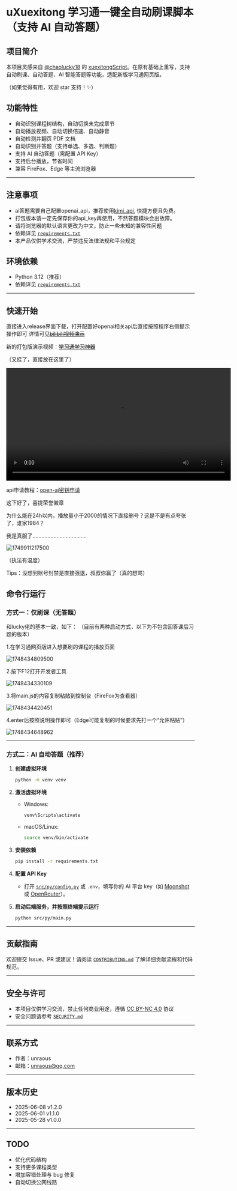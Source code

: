 # uXuexitong 学习通一键全自动刷课脚本（支持 AI 自动答题）

## 项目简介

本项目灵感来自 [@chaolucky18](https://github.com/chaolucky18) 的 [xuexitongScript](https://github.com/chaolucky18/xuexitongScript)。在原有基础上重写，支持自动刷课、自动答题、AI 智能答题等功能，适配新版学习通网页版。

（如果觉得有用，欢迎 star 支持！✨）

## 功能特性

- 自动识别课程树结构，自动切换未完成章节
- 自动播放视频、自动切换倍速、自动静音
- 自动检测并翻页 PDF 文档
- 自动识别并答题（支持单选、多选、判断题）
- 支持 AI 自动答题（需配置 API Key）
- 支持后台播放，节省时间
- 兼容 FireFox、Edge 等主流浏览器

---

## 注意事项

- ai答题需要自己配置openai_api，推荐使用[kimi_api](https://platform.moonshot.cn), 快捷方便且免费。
- 打包版本请一定先保存你的api_key再使用，不然答题模块会出故障。
- 请将浏览器的默认语言更改为中文，防止一些未知的兼容性问题
- 依赖详见 [`requirements.txt`](requirements.txt)
- 本产品仅供学术交流，严禁违反法律法规和平台规定

## 环境依赖

- Python 3.12（推荐）
- 依赖详见 [`requirements.txt`](requirements.txt)

---

## 快速开始

直接进入release界面下载，打开配置好openai相关api后直接按照程序右侧提示操作即可
详情可见[~~bilibili视频演示~~](https://www.bilibili.com/video/BV1S8M6zYEMs)

新的打包版演示视频：[~~学习通学习神器~~](https://www.bilibili.com/video/BV1zNMSzrEtT)

（又挂了，直接放在这里了）

<video controls width="600">
    <source src="image/README/1750052023112.mp4" type="video/mp4">
    您的浏览器不支持视频播放。
</video>

api申请教程：[open-ai密钥申请](https://www.bilibili.com/video/BV1crM4zUESf)

这下好了，喜提荣誉徽章

为什么能在24h以内，播放量小于2000的情况下直接删号？这是不是有点夸张了，谁家1984？

我是真服了………………………………

![1749911217500](image/README/1749911217500.png)

（执法有温度）

Tips：没想到账号封禁是直接强退，叔叔你赢了（真的想骂）

## 命令行运行

### 方式一：仅刷课（无答题）

和lucky佬的基本一致，如下： （目前有两种启动方式，以下为不包含回答课后习题的版本）

1.在学习通网页版进入想要刷的课程的播放页面

![1748434809500](resource/image/README/1748434809500.jpg)

2.按下F12打开开发者工具

![1748434330109](resource/image/README/1748434330109.jpg)

3.将main.js的内容复制粘贴到控制台（FireFox为查看器）

![1748434420451](resource/image/README/1748434420451.jpg)

4.enter后按照说明操作即可（Edge可能复制的时候要求先打一个“允许粘贴”）

![1748434648962](resource/image/README/1748434648962.jpg)

---

### 方式二：AI 自动答题（推荐）

1. **创建虚拟环境**

   ```sh
   python -m venv venv
   ```
2. **激活虚拟环境**

   - Windows:
     ```sh
     venv\Scripts\activate
     ```
   - macOS/Linux:
     ```sh
     source venv/bin/activate
     ```
3. **安装依赖**

   ```sh
   pip install -r requirements.txt
   ```
4. **配置 API Key**

   - 打开 [`src/py/config.py`](src/py/config.py) 或 `.env`，填写你的 AI 平台 key（如 [Moonshot](https://platform.moonshot.cn) 或 [OpenRouter](https://openrouter.ai/)）。
5. **启动后端服务，并按照终端提示运行**

   ```sh
   python src/py/main.py
   ```

---

## 贡献指南

欢迎提交 Issue、PR 或建议！请阅读 [`CONTRIBUTING.md`](CONTRIBUTING.md) 了解详细贡献流程和代码规范。

---

## 安全与许可

- 本项目仅供学习交流，禁止任何商业用途，遵循 [CC BY-NC 4.0](https://creativecommons.org/licenses/by-nc/4.0/) 协议
- 安全问题请参考 [`SECURITY.md`](SECURITY.md)

---

## 联系方式

- 作者：unraous
- 邮箱：unraous@qq.com

---

## 版本历史

- 2025-06-08 v1.2.0
- 2025-06-01 v1.1.0
- 2025-05-28 v1.0.0

---

## TODO

- 优化代码结构
- 支持更多课程类型
- 增加容错处理与 bug 修复
- 自动切换公网线路
